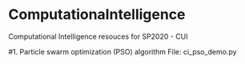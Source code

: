 # ComputationaIntelligence
Computational Intelligence resouces for SP2020 - CUI

#1. Particle swarm optimization (PSO) algorithm 
File: ci_pso_demo.py

